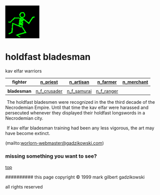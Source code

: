 ![dancer](assets/dancer.gif)

# holdfast bladesman



 kav elfar warriors

| **fighter**   |  [n_priest](n_priest.md)          |  [n_artisan](n_artisan.md)      |  [n_farmer](n_farmer.md)      |  [n_merchant](n_merchant.md)  | 
| ------------- | --------------------------------- | ------------------------------- | ----------------------------- | ----------------------------- | 
|               |                                   |                                 |                               |                               | 
| **bladesman** |  [n_f_crusader](n_f_crusader.md)  |  [n_f_samurai](n_f_samurai.md)  |  [n_f_ranger](n_f_ranger.md)  |                               | 

 





 

 ![xparent](assets/xparent.gif)  The holdfast bladesmen were recognized in the the third decade of the Necrodemian Empire. Until that time the kav elfar were harassed and persecuted whenever they displayed their holdfast longswords in a Necrodemian city. 

 ![xparent](assets/xparent.gif)  If kav elfar bladesman training had been any less vigorous, the art may have become extinct. 

 (mailto:worlorn-webmaster@gadzikowski.com) 

 
### missing something you want to see?



 [top](#top) 

 
########## this page copyright © 1999 mark gilbert gadzikowski

 all rights reserved